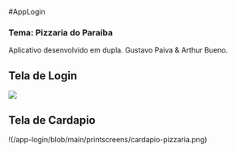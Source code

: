 #AppLogin
### Tema: Pizzaria do Paraíba

Aplicativo desenvolvido em dupla. Gustavo Paiva & Arthur Bueno.

## Tela de Login
<img src="app-login/blob/main/printscreens/login-pizzaria.png" >

## Tela de Cardapio
!(/app-login/blob/main/printscreens/cardapio-pizzaria.png)
